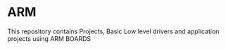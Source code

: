 # ARM 
This repository contains Projects, Basic Low level drivers and application projects using ARM BOARDS
